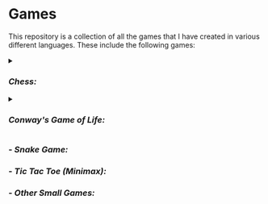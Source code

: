 # Games

This repository is a collection of all the games that I have created in various different languages. These include the following games:

<details>
  <summary> <H3> <i> Chess: </i> </H3> </summary>
  <p> I developed a fully functional console based 2 players Chess game in C++ with the traditional rules and logic. The game keeps the track of all the chess pieces with a Hash Map and the board with a 2D 
  integer array. The White pieces are numbered +ively and the Black pieces are numbered -ively for their easier control and manipulation. <br><br>
  The game logic and input cleaning is done in separate files and linked to the main game file for cleanliness. In the future, I am planning on adding an AI based mechanism to include a singleplayer
  playthrough with Comp v Human. </p>
</details>
<details>
  <summary> <H3> <i> Conway's Game of Life: </i> </H3> </summary>
  <p> This is my interpretation of the Game of Life developed by John Conway. To know more about the game and how it works, click <a href="https://www.youtube.com/watch?v=ouipbDkwHWA"> here </a>. <br><br>
  I use a 2D integer matrix to store the game state at each generation. The console displays it on the screen. If the board doesn't automatically stabilize within n generations, the game stops. Else the last
  stable generation is displayed and the program breaks off. <br><br>
  I am planning to add a graphical interface in the future so that the game mechanics can be more beautifully looked at and interacted with. </p>
</details>

### - _Snake Game:_

### - _Tic Tac Toe (Minimax):_

### - _Other Small Games:_
